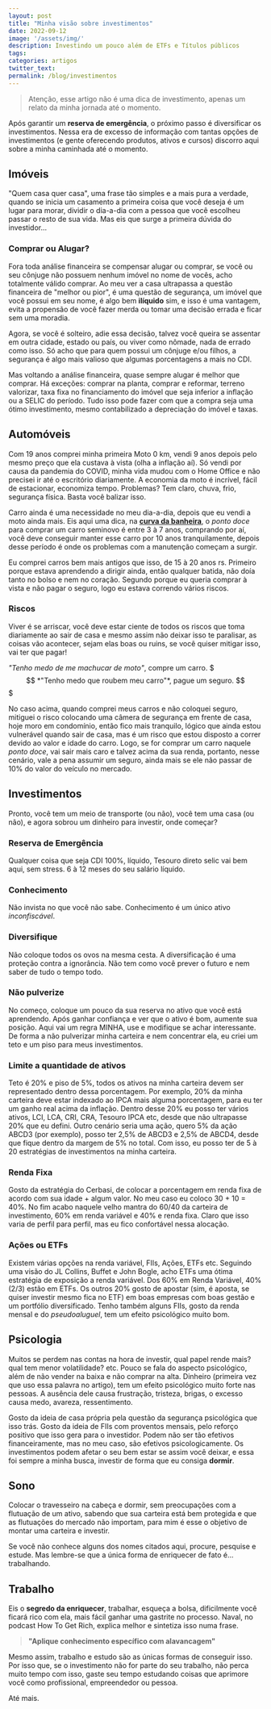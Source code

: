 ```yaml
---
layout: post
title: "Minha visão sobre investimentos"
date: 2022-09-12
image: '/assets/img/'
description: Investindo um pouco além de ETFs e Títulos públicos
tags: 
categories: artigos
twitter_text: 
permalink: /blog/investimentos
---
```


> Atenção, esse artigo não é uma dica de investimento, apenas um relato da minha jornada até o momento.

Após garantir um **reserva de emergência**, o próximo passo é diversificar os investimentos. Nessa era de excesso de informação com tantas opções de investimentos (e gente oferecendo produtos, ativos e cursos) discorro aqui sobre a minha caminhada até o momento.

## Imóveis

"Quem casa quer casa", uma frase tão simples e a mais pura a verdade, quando se inicia um casamento a primeira coisa que você deseja é um lugar para morar, dividir o dia-a-dia com a pessoa que você escolheu passar o resto de sua vida. Mas eis que surge a primeira dúvida do investidor...

### Comprar ou Alugar?

Fora toda análise financeira se compensar alugar ou comprar, se você ou seu cônjuge não possuem nenhum imóvel no nome de vocês, acho totalmente válido comprar. Ao meu ver a casa ultrapassa a questão financeira de "melhor ou pior", é uma questão de segurança, um imóvel que você possui em seu nome, é algo bem **ilíquido** sim, e isso é uma vantagem, evita a propensão de você fazer merda ou tomar uma decisão errada e ficar sem uma moradia.

Agora, se você é solteiro, adie essa decisão, talvez você queira se assentar em outra cidade, estado ou país, ou viver como nômade, nada de errado como isso. Só acho que para quem possui um cônjuge e/ou filhos, a segurança é algo mais valioso que algumas porcentagens a mais no CDI.

Mas voltando a análise financeira, quase sempre alugar é melhor que comprar. Há exceções: comprar na planta, comprar e reformar, terreno valorizar, taxa fixa no financiamento do imóvel que seja inferior a inflação ou a SELIC do período. Tudo isso pode fazer com que a compra seja uma ótimo investimento, mesmo contabilizado a depreciação do imóvel e taxas.

## Automóveis

Com 19 anos comprei minha primeira Moto 0 km, vendi 9 anos depois pelo mesmo preço que ela custava à vista (olha a inflação aí). Só vendi por causa da pandemia do COVID, minha vida mudou com o Home Office e não precisei ir até o escritório diariamente. A economia da moto é incrível, fácil de estacionar, economiza tempo. Problemas? Tem claro, chuva, frio, segurança física. Basta você balizar isso.

Carro ainda é uma necessidade no meu dia-a-dia, depois que eu vendi a moto ainda mais. Eis aqui uma dica, na [**curva da banheira**](https://en.wikipedia.org/wiki/Bathtub_curve), o *ponto doce* para comprar um carro seminovo é entre 3 à 7 anos, comprando por aí, você deve conseguir manter esse carro por 10 anos tranquilamente, depois desse período é onde os problemas com a manutenção começam a surgir.

Eu comprei carros bem mais antigos que isso, de 15 à 20 anos rs. Primeiro porque estava aprendendo a dirigir ainda, então qualquer batida, não doía tanto no bolso e nem no coração. Segundo porque eu queria comprar à vista e não pagar o seguro, logo eu estava correndo vários riscos.

### Riscos

Viver é se arriscar, você deve estar ciente de todos os riscos que toma diariamente ao sair de casa e mesmo assim não deixar isso te paralisar, as coisas vão acontecer, sejam elas boas ou ruins, se você quiser mitigar isso, vai ter que pagar! 

*"Tenho medo de me machucar de moto"*, compre um carro. $$$
*"Tenho medo que roubem meu carro"*, pague um seguro. $$$

No caso acima, quando comprei meus carros e não coloquei seguro, mitiguei o risco colocando uma câmera de segurança em frente de casa, hoje moro em condomínio, então fico mais tranquilo, lógico que ainda estou vulnerável quando sair de casa, mas é um risco que estou disposto a correr devido ao valor e idade do carro. Logo, se for comprar um carro naquele *ponto doce*, vai sair mais caro e talvez acima da sua renda, portanto, nesse cenário, vale a pena assumir um seguro, ainda mais se ele não passar de 10% do valor do veículo no mercado.

## Investimentos

Pronto, você tem um meio de transporte (ou não), você tem uma casa (ou não), e agora sobrou um dinheiro para investir, onde começar?

### Reserva de Emergência

Qualquer coisa que seja CDI 100%, líquido,  Tesouro direto selic vai bem aqui, sem stress. 6 à 12 meses do seu salário líquido.

### Conhecimento

Não invista no que você não sabe. Conhecimento é um único ativo _inconfiscável_.

### Diversifique

Não coloque todos os ovos na mesma cesta. A diversificação é uma proteção contra a ignorância. Não tem como você prever o futuro e nem saber de tudo o tempo todo.

### Não pulverize

No começo, coloque um pouco da sua reserva no ativo que você está aprendendo. Após ganhar confiança e ver que o ativo é bom, aumente sua posição. Aqui vai um regra MINHA, use e modifique se achar interessante. De forma a não pulverizar minha carteira e nem concentrar ela, eu criei um teto e um piso para meus investimentos.

### Limite a quantidade de ativos

Teto é 20% e piso de 5%, todos os ativos na minha carteira devem ser representado dentro dessa porcentagem. Por exemplo, 20% da minha carteira deve estar indexado ao IPCA mais alguma porcentagem, para eu ter um ganho real acima da inflação. Dentro desse 20% eu posso ter vários ativos, LCI, LCA, CRI, CRA, Tesouro IPCA etc, desde que não ultrapasse 20% que eu defini. Outro cenário seria uma ação, quero 5% da ação ABCD3 (por exemplo), posso ter 2,5% de ABCD3 e 2,5% de ABCD4, desde que fique dentro da margem de 5% no total. Com isso, eu posso ter de 5 à 20 estratégias de investimentos na minha carteira.

### Renda Fixa

Gosto da estratégia do Cerbasi, de colocar a porcentagem em renda fixa de acordo com sua idade + algum valor. No meu caso eu coloco 30 + 10 = 40%. No fim acabo naquele velho mantra do 60/40 da carteira de investimento, 60% em renda variável e 40% e renda fixa. Claro que isso varia de perfil para perfil, mas eu fico confortável nessa alocação.

### Ações ou ETFs

Existem várias opções na renda variável, FIIs, Ações, ETFs etc. Seguindo uma visão do JL Collins, Buffet e John Bogle, acho ETFs uma ótima estratégia de exposição a renda variável. Dos 60% em Renda Variável, 40% (2/3) estão em ETFs.  Os outros 20% gosto de apostar (sim, é aposta, se quiser investir mesmo fica no ETF) em boas empresas com boas gestão e um portfólio diversificado. Tenho também alguns FIIs, gosto da renda mensal e do *pseudoaluguel*, tem um efeito psicológico muito bom.

## Psicologia

Muitos se perdem nas contas na hora de investir, qual papel rende mais? qual tem menor volatilidade? etc. Pouco se fala do aspecto psicológico, além de não vender na baixa e não comprar na alta. Dinheiro (primeira vez que uso essa palavra no artigo), tem um efeito psicológico muito forte nas pessoas. A ausência dele causa frustração, tristeza, brigas, o excesso causa medo, avareza, ressentimento.

Gosto da ideia de casa própria pela questão da segurança psicológica que isso trás. Gosto da ideia de FIIs com proventos mensais, pelo reforço positivo que isso gera para o investidor. Podem não ser tão efetivos financeiramente, mas no meu caso, são efetivos psicologicamente. Os investimentos podem afetar o seu bem estar se assim você deixar, e essa foi sempre a minha busca, investir de forma que eu consiga **dormir**.

## Sono

Colocar o travesseiro na cabeça e dormir, sem preocupações com a flutuação de um ativo, sabendo que sua carteira está bem protegida e que as flutuações do mercado não importam, para mim é esse o objetivo de montar uma carteira e investir. 

Se você não conhece alguns dos nomes citados aqui, procure, pesquise e estude. Mas lembre-se que a única forma de enriquecer de fato é... trabalhando.

## Trabalho

Eis o **segredo da enriquecer**, trabalhar, esqueça a bolsa, dificilmente você ficará rico com ela, mais fácil ganhar uma gastrite no processo. Naval, no podcast How To Get Rich, explica melhor e sintetiza isso numa frase.

> **"Aplique conhecimento específico com alavancagem"**

Mesmo assim, trabalho e estudo são as únicas formas de conseguir isso. Por isso que, se o investimento não for parte do seu trabalho, não perca muito tempo com isso, gaste seu tempo estudando coisas que aprimore você como profissional, empreendedor ou pessoa.

Até mais.
